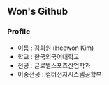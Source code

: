 ## Won's Github

### Profile
+ 이름 : 김희원 (Heewon Kim)
+ 학교 : 한국외국어대학교
+ 전공 : 글로벌스포츠산업학과
+ 이중전공 : 컴터전자시스템공학부

<!--
**dorahee-ee/dorahee-ee** is a ✨ _special_ ✨ repository because its `README.md` (this file) appears on your GitHub profile.

Here are some ideas to get you started:

- 🔭 I’m currently working on ...
- 🌱 I’m currently learning ...
- 👯 I’m looking to collaborate on ...
- 🤔 I’m looking for help with ...
- 💬 Ask me about ...
- 📫 How to reach me: ...
- 😄 Pronouns: ...
- ⚡ Fun fact: ...
-->
